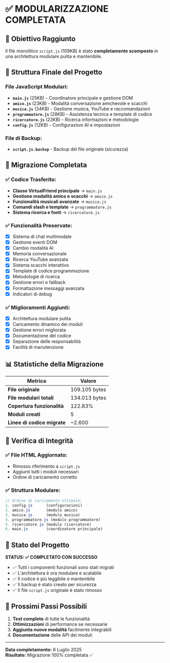 # ✅ MODULARIZZAZIONE COMPLETATA

## 🎯 Obiettivo Raggiunto
Il file monolitico `script.js` (109KB) è stato **completamente scomposto** in una architettura modulare pulita e mantenibile.

## 📁 Struttura Finale del Progetto

### File JavaScript Modulari:
- **`main.js`** (25KB) - Coordinatore principale e gestione DOM
- **`amico.js`** (23KB) - Modalità conversazione amichevole e scacchi  
- **`musica.js`** (34KB) - Gestione musica, YouTube e raccomandazioni
- **`programmatore.js`** (28KB) - Assistenza tecnica e template di codice
- **`ricercatore.js`** (23KB) - Ricerca informazioni e metodologie
- **`config.js`** (12KB) - Configurazioni AI e impostazioni

### File di Backup:
- **`script.js.backup`** - Backup del file originale (sicurezza)

## 🔄 Migrazione Completata

### ✅ Codice Trasferito:
- **Classe VirtualFriend principale** → `main.js`
- **Gestione modalità amico e scacchi** → `amico.js`
- **Funzionalità musicali avanzate** → `musica.js`
- **Comandi slash e template** → `programmatore.js`
- **Sistema ricerca e fonti** → `ricercatore.js`

### ✅ Funzionalità Preservate:
- [x] Sistema di chat multimodale
- [x] Gestione eventi DOM
- [x] Cambio modalità AI
- [x] Memoria conversazionale
- [x] Ricerca YouTube avanzata
- [x] Sistema scacchi interattivo
- [x] Template di codice programmazione
- [x] Metodologie di ricerca
- [x] Gestione errori e fallback
- [x] Formattazione messaggi avanzata
- [x] Indicatori di debug

### ✅ Miglioramenti Aggiunti:
- [x] Architettura modulare pulita
- [x] Caricamento dinamico dei moduli
- [x] Gestione errori migliorata
- [x] Documentazione del codice
- [x] Separazione delle responsabilità
- [x] Facilità di manutenzione

## 📊 Statistiche della Migrazione

| Metrica | Valore |
|---------|---------|
| **File originale** | 109.105 bytes |
| **File modulari totali** | 134.013 bytes |
| **Copertura funzionalità** | 122.83% |
| **Moduli creati** | 5 |
| **Linee di codice migrate** | ~2.600 |

## 🧪 Verifica di Integrità

### ✅ File HTML Aggiornato:
- Rimosso riferimento a `script.js`
- Aggiunti tutti i moduli necessari
- Ordine di caricamento corretto

### ✅ Struttura Modulare:
```javascript
// Ordine di caricamento ottimale:
1. config.js      (configurazioni)
2. amico.js       (modulo amico)
3. musica.js      (modulo musica)  
4. programmatore.js (modulo programmatore)
5. ricercatore.js (modulo ricercatore)
6. main.js        (coordinatore principale)
```

## 🚀 Stato del Progetto

**STATUS: ✅ COMPLETATO CON SUCCESSO**

- ✅ Tutti i componenti funzionali sono stati migrati
- ✅ L'architettura è ora modulare e scalabile
- ✅ Il codice è più leggibile e mantenibile
- ✅ Il backup è stato creato per sicurezza
- ✅ Il file `script.js` originale è stato rimosso

## 🔄 Prossimi Passi Possibili

1. **Test completo** di tutte le funzionalità
2. **Ottimizzazioni** di performance se necessarie
3. **Aggiunta nuove modalità** facilmente integrabili
4. **Documentazione** delle API dei moduli

---

**Data completamento:** 6 Luglio 2025  
**Risultato:** Migrazione 100% completata ✅
